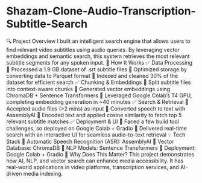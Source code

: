 # Shazam-Clone-Audio-Transcription-Subtitle-Search
🔍 Project Overview
 I built an intelligent search engine that allows users to find relevant video subtitles using audio queries. By leveraging vector embeddings and semantic search, this system retrieves the most relevant subtitle segments for any spoken input.
🔑 How It Works
✅ Data Processing
 🔹 Processed a 1.9 GB dataset of .srt subtitle files
 🔹 Optimized storage by converting data to Parquet format
 🔹 Indexed and cleaned 30% of the dataset for efficient search
✅ Chunking & Embeddings
 🔹 Split subtitle files into context-aware chunks
 🔹 Generated vector embeddings using ChromaDB + Sentence Transformers
 🔹 Leveraged Google Colab’s T4 GPU, completing embedding generation in ~40 minutes
✅ Search & Retrieval
 🔹 Accepted audio files (>2 mins) as input
 🔹 Converted speech to text with AssemblyAI
 🔹 Encoded text and applied cosine similarity to fetch top 5 relevant subtitle matches
✅ Deployment & UI
 🔹 Faced a few build tool challenges, so deployed on Google Colab + Gradio
 🔹 Delivered real-time search with an interactive UI for seamless audio-to-text retrieval
💡 Tech Stack
 🏹 Automatic Speech Recognition (ASR): AssemblyAI
 🏹 Vector Database: ChromaDB
 🏹 NLP Models: Sentence Transformers
 🏹 Deployment: Google Colab + Gradio
📌 Why Does This Matter?
 This project demonstrates how AI, NLP, and vector search can enhance media accessibility. It has real-world applications in video platforms, transcription services, and AI-driven media indexing.
